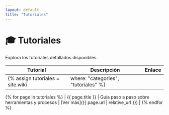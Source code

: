 ```yaml
---
layout: default
title: "Tutoriales"
---
```


# 🎓 Tutoriales

Explora los tutoriales detallados disponibles.

| Tutorial | Descripción | Enlace |
|----------|-------------|--------|
{% assign tutoriales = site.wiki | where: "categories", "tutoriales" %}
{% for page in tutoriales %}
| {{ page.title }} | Guía paso a paso sobre herramientas y procesos | [Ver más]({{ page.url | relative_url }}) |
{% endfor %}
